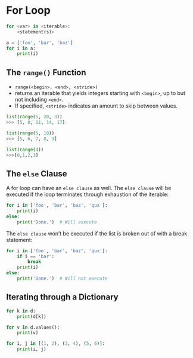 # For Loop

```python
for <var> in <iterable>:
    <statement(s)>
```

```python
a = ['foo', 'bar', 'baz']
for i in a:
    print(i)
```

## The `range()` Function

- `range(<begin>, <end>, <stride>)`
- returns an iterable that yields integers starting with `<begin>`, up to but not including `<end>`.
- If specified, `<stride>` indicates an amount to skip between values.

```python
list(range(5, 20, 3))
>>> [5, 8, 11, 14, 17]

list(range(5, 10))
>>> [5, 6, 7, 8, 9]

list(range(4))
>>>[0,1,2,3]
```

## The `else` Clause

A for loop can have an `else clause` as well. The `else clause` will be executed if the loop terminates through exhaustion of the iterable:

```python
for i in ['foo', 'bar', 'baz', 'qux']:
    print(i)
else:
    print('Done.')  # Will execute
```

The `else clause` won’t be executed if the list is broken out of with a break statement:

```python
for i in ['foo', 'bar', 'baz', 'qux']:
    if i == 'bar':
        break
    print(i)
else:
    print('Done.')  # Will not execute
```

## Iterating through a Dictionary

```python
for k in d:
    print(d[k])
```

```python
for v in d.values():
    print(v)
```

```python
for i, j in [(1, 2), (3, 4), (5, 6)]:
    print(i, j)
```
